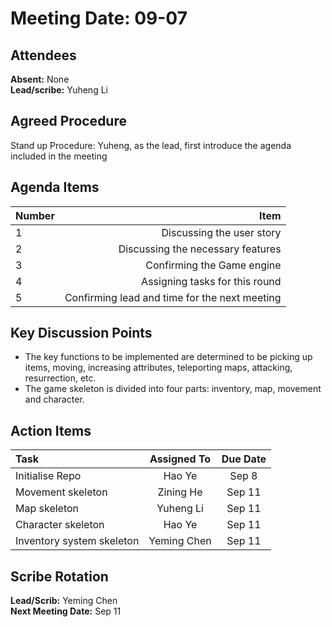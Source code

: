 # Meeting Date: 09-07

## Attendees

**Absent:** None
<br>
**Lead/scribe:** Yuheng Li

## Agreed Procedure

Stand up Procedure: Yuheng, as the lead, first introduce the agenda included in the meeting

## Agenda Items

| Number |                                            Item |
|:-------|------------------------------------------------:|
| 1      |                    Discussing the user story |
| 2      |                    Discussing the necessary features |
| 3      | Confirming the Game engine|
| 4      |                  Assigning tasks for this round |
| 5 |   Confirming lead and time for the next meeting |

## Key Discussion Points

- The key functions to be implemented are determined to be picking up items, moving, increasing attributes, teleporting maps, attacking, resurrection, etc.
- The game skeleton is divided into four parts: inventory, map, movement and character.

## Action Items

| Task                               | Assigned To | Due Date |
|:-----------------------------------|:-----------:|:--------:|
| Initialise Repo                        |   Hao Ye    |  Sep 8   |
| Movement skeleton        |  Zining He  |  Sep    11|
| Map skeleton           |  Yuheng Li  |  Sep 11   |
| Character skeleton     |   Hao Ye    |  Sep 11   |
| Inventory system skeleton | Yeming Chen |  Sep 11   |

## Scribe Rotation

**Lead/Scrib:** Yeming Chen
<br>
**Next Meeting Date:** Sep 11

